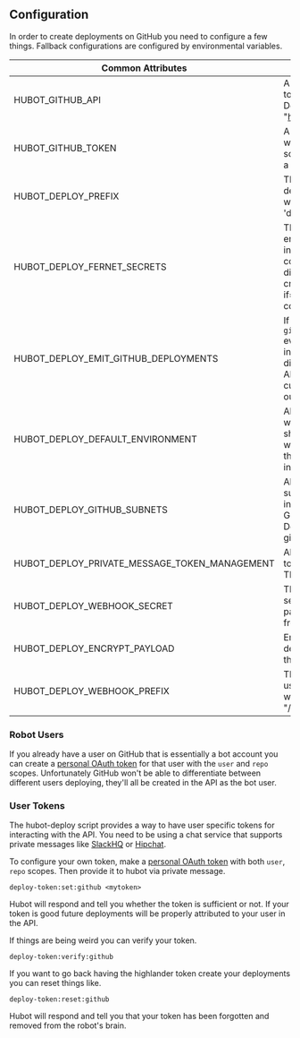 ## Configuration

In order to create deployments on GitHub you need to configure a few things. Fallback configurations are configured by environmental variables.

| Common Attributes       |                                                 |
|-------------------------|-------------------------------------------------|
| HUBOT_GITHUB_API        | A String of the full URL to the GitHub API. Default: "https://api.github.com" |
| HUBOT_GITHUB_TOKEN      | A [personal oauth token][1] with repo_deployment scope. This is normally a bot account. |
| HUBOT_DEPLOY_PREFIX     | The thing to prefix your deployment commands with. Defaults to 'deploy' |
| HUBOT_DEPLOY_FERNET_SECRETS    | The key used for encrypting your tokens in the hubot's brain. A comma delimited set of different key tokens. To create one run `dd if=/dev/urandom bs=32 count=1 2>/dev/null | openssl base64` on a UNIX system.  |
| HUBOT_DEPLOY_EMIT_GITHUB_DEPLOYMENTS | If set to true a `github_deployment` event emit emitted instead of posting directly to the GitHub API. This allows for customization, check out the examples. |
| HUBOT_DEPLOY_DEFAULT_ENVIRONMENT | Allow for specifying which environment should be the default when it is omitted from the deployment request in chat. |
| HUBOT_DEPLOY_GITHUB_SUBNETS | Allow for specifying the subnets for your GitHub install, useful for GitHub Enterprise. Defaults to github.com's IP range. |
| HUBOT_DEPLOY_PRIVATE_MESSAGE_TOKEN_MANAGEMENT | Allow for messaging tokens to hubot in chat. This is going away. |
| HUBOT_DEPLOY_WEBHOOK_SECRET | The shared webhook secret to check payload signatures from GitHub. |
| HUBOT_DEPLOY_ENCRYPT_PAYLOAD | Encrypt the entire deployment payload in the GitHub API. |
| HUBOT_DEPLOY_WEBHOOK_PREFIX  | The URL prefix to be used for receiving webhooks. Default: "/hubot-deploy"

### Robot Users

If you already have a user on GitHub that is essentially a bot account you can create a [personal OAuth token][1] for that user with the `user` and `repo` scopes. Unfortunately GitHub won't be able to differentiate between different users deploying, they'll all be created in the API as the bot user.

### User Tokens

The hubot-deploy script provides a way to have user specific tokens for interacting with the API. You need to be using a chat service that supports private messages like [SlackHQ][2] or [Hipchat][3].

To configure your own token, make a [personal OAuth token][1] with both `user`, `repo` scopes. Then provide it to hubot via private message.

    deploy-token:set:github <mytoken>

Hubot will respond and tell you whether the token is sufficient or not. If your token is good future deployments will be properly attributed to your user in the API.

If things are being weird you can verify your token.

    deploy-token:verify:github

If you want to go back having the highlander token create your deployments you can reset things like.

    deploy-token:reset:github

Hubot will respond and tell you that your token has been forgotten and removed from the robot's brain.

[1]: https://github.com/settings/tokens
[2]: https://slack.com/is
[3]: https://www.hipchat.com
